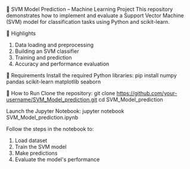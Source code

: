 🧠 SVM Model Prediction – Machine Learning Project
This repository demonstrates how to implement and evaluate a Support Vector Machine (SVM) model for classification tasks using Python and scikit-learn.

📌 Highlights
1. Data loading and preprocessing
2. Building an SVM classifier
3. Training and prediction
4. Accuracy and performance evaluation

🔧 Requirements
Install the required Python libraries:
pip install numpy pandas scikit-learn matplotlib seaborn

🚀 How to Run
Clone the repository:
git clone https://github.com/your-username/SVM_Model_prediction.git
cd SVM_Model_prediction

Launch the Jupyter Notebook:
jupyter notebook SVM_Model_prediction.ipynb

Follow the steps in the notebook to:

1. Load dataset
2. Train the SVM model
3. Make predictions
4. Evaluate the model's performance
